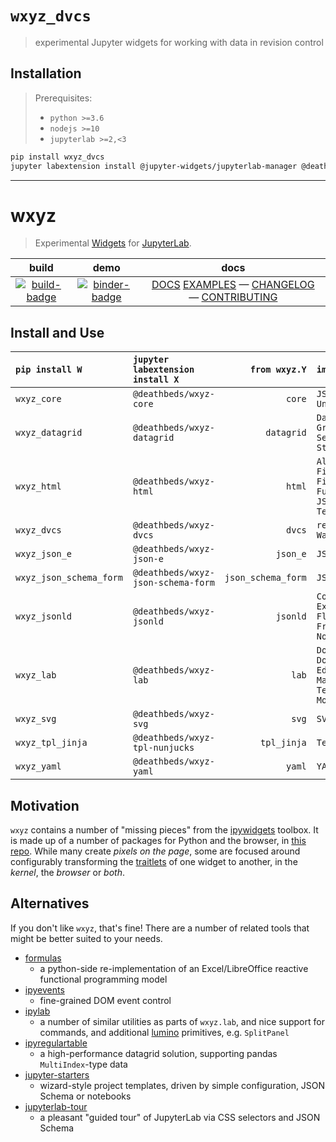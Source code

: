 # `wxyz_dvcs`

> experimental Jupyter widgets for working with data in revision control

## Installation

> Prerequisites:
>
> - `python >=3.6`
> - `nodejs >=10`
> - `jupyterlab >=2,<3`

```bash
pip install wxyz_dvcs
jupyter labextension install @jupyter-widgets/jupyterlab-manager @deathbeds/wxyz-core
```

---

# wxyz

> Experimental [Widgets][] for [JupyterLab][].

|           build           |            demo             |                           docs                           |
| :-----------------------: | :-------------------------: | :------------------------------------------------------: |
| [![build-badge][]][build] | [![binder-badge][]][binder] | [DOCS][] [EXAMPLES][] — [CHANGELOG][] — [CONTRIBUTING][] |

## Install and Use

| `pip install W`         | `jupyter labextension install X`   |      `from wxyz.Y` | `import Z`                                                                                 |
| :---------------------- | :--------------------------------- | -----------------: | :----------------------------------------------------------------------------------------- |
| `wxyz_core`             | `@deathbeds/wxyz-core`             |             `core` | `JSON`<br/>`UnJSON`<br/>                                                                   |
| `wxyz_datagrid`         | `@deathbeds/wxyz-datagrid`         |         `datagrid` | `DataGrid`<br/>`GridStyle`<br/>`SelectGrid`<br/>`StyleGrid`                                |
| `wxyz_html`             | `@deathbeds/wxyz-html`             |             `html` | `AlphaColorPicker`<br/>`File`<br/>`FileBox`<br/>`FullScreen`<br/>`JSONFile`<br/>`TextFile` |
| `wxyz_dvcs`             | `@deathbeds/wxyz-dvcs`             |             `dvcs` | `repos.repo_git.Git`<br/>`Watcher`                                                         |
| `wxyz_json_e`           | `@deathbeds/wxyz-json-e`           |           `json_e` | `JSONE`                                                                                    |
| `wxyz_json_schema_form` | `@deathbeds/wxyz-json-schema-form` | `json_schema_form` | `JSONSchemaForm`                                                                           |
| `wxyz_jsonld`           | `@deathbeds/wxyz-jsonld`           |           `jsonld` | `Compact`<br/>`Expand`<br/>`Flatten`<br/>`Frame`<br/>`Normalize`                           |
| `wxyz_lab`              | `@deathbeds/wxyz-lab`              |              `lab` | `DockBox`<br/>`DockPop`<br/>`Editor`<br/>`Markdown`<br/>`Terminal`<br/>`ModeInfo`          |
| `wxyz_svg`              | `@deathbeds/wxyz-svg`              |              `svg` | `SVGBox`                                                                                   |
| `wxyz_tpl_jinja`        | `@deathbeds/wxyz-tpl-nunjucks`     |        `tpl_jinja` | `Template`                                                                                 |
| `wxyz_yaml`             | `@deathbeds/wxyz-yaml`             |             `yaml` | `YAML`                                                                                     |

## Motivation

`wxyz` contains a number of "missing pieces" from the [ipywidgets][] toolbox.
It is made up of a number of packages for Python and the browser, in [this repo][].
While many create _pixels on the page_, some are focused around configurably
transforming the [traitlets][] of one widget to another, in the _kernel_, the
_browser_ or _both_.

## Alternatives

If you don't like `wxyz`, that's fine! There are a number of related tools that
might be better suited to your needs.

- [formulas]
  - a python-side re-implementation of an Excel/LibreOffice reactive functional
    programming model
- [ipyevents]
  - fine-grained DOM event control
- [ipylab]
  - a number of similar utilities as parts of `wxyz.lab`, and nice
    support for commands, and additional [lumino][] primitives, e.g. `SplitPanel`
- [ipyregulartable]
  - a high-performance datagrid solution, supporting pandas `MultiIndex`-type
    data
- [jupyter-starters]
  - wizard-style project templates, driven by simple configuration, JSON Schema
    or notebooks
- [jupyterlab-tour]
  - a pleasant "guided tour" of JupyterLab via CSS selectors and JSON Schema

[binder-badge]: https://mybinder.org/badge_logo.svg
[binder]: https://mybinder.org/v2/gh/deathbeds/wxyz/master?urlpath=lab/tree/src/py/wxyz_notebooks/src/wxyz/notebooks/index.ipynb
[docs]: https://deathbeds.github.io/wxyz
[build-badge]: https://dev.azure.com/nickbollweg/deathbeds/_apis/build/status/deathbeds.wxyz?branchName=master
[build]: https://dev.azure.com/nickbollweg/deathbeds/_build/latest?definitionId=6&branchName=master
[changelog]: https://github.com/deathbeds/wxyz/blob/master/CHANGELOG.md
[contributing]: https://github.com/deathbeds/wxyz/blob/master/CONTRIBUTING.md
[examples]: https://github.com/deathbeds/wxyz/blob/master/src/py/wxyz_notebooks/src/wxyz/notebooks/index.ipynb
[formulas]: https://pypi.org/project/formulas/
[ipyevents]: https://github.com/mwcraig/ipyevents
[ipylab]: https://github.com/jtpio/ipylab
[ipyregulartable]: https://github.com/jpmorganchase/ipyregulartable
[ipywidgets]: https://github.com/jupyter-widgets/ipywidgets
[jupyter-starters]: https://pypi.org/project/jupyter-starters/
[jupyterlab-tour]: https://github.com/fcollonval/jupyterlab-tour
[jupyterlab]: https://github.com/jupyterlab/jupyterlab
[lumino]: https://github.com/jupyterlab/lumino
[this repo]: https://github.com/deathbeds/wxyz
[traitlets]: https://github.com/ipython/traitlets
[widgets]: https://jupyter.org/widgets
